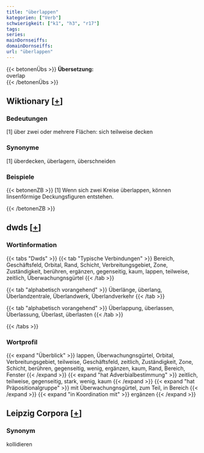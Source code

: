 ```yaml
---
title: "überlappen"
kategorien: ["Verb"]
schwierigkeit: ["k1", "h3", "r17"]
tags:
series:
mainDornseiffs:
domainDornseiffs:
url: "überlappen"
---
```


{{< betonenÜbs >}}
**Übersetzung:**  
overlap  
{{< /betonenÜbs >}}

## Wiktionary [[+](https://de.wiktionary.org/wiki/überlappen)]

### Bedeutungen
[1] über zwei oder mehrere Flächen: sich teilweise decken  

### Synonyme
[1] überdecken, überlagern, überschneiden  

### Beispiele
{{< betonenZB >}}
[1] Wenn sich zwei Kreise überlappen, können linsenförmige Deckungsfiguren entstehen.  

{{< /betonenZB >}}


## dwds [[+](https://www.dwds.de/wb/überlappen)]

### Wortinformation
{{< tabs "Dwds" >}}
{{< tab "Typische Verbindungen" >}}
Bereich, Geschäftsfeld, Orbital, Rand, Schicht, Verbreitungsgebiet, Zone, Zuständigkeit, berühren, ergänzen, gegenseitig, kaum, lappen, teilweise, zeitlich, Überwachungnsgürtel
{{< /tab >}}

{{< tab "alphabetisch vorangehend" >}}
Überlänge, überlang, Überlandzentrale, Überlandwerk, Überlandverkehr
{{< /tab >}}

{{< tab "alphabetisch vorangehend" >}}
Überlappung, überlassen, Überlassung, Überlast, überlasten
{{< /tab >}}

{{< /tabs >}}

### Wortprofil
{{< expand "Überblick" >}} lappen, Überwachungnsgürtel, Orbital, Verbreitungsgebiet, teilweise, Geschäftsfeld, zeitlich, Zuständigkeit, Zone, Schicht, berühren, gegenseitig, wenig, ergänzen, kaum, Rand, Bereich, Fenster {{< /expand >}}
{{< expand "hat Adverbialbestimmung" >}} zeitlich, teilweise, gegenseitig, stark, wenig, kaum {{< /expand >}}
{{< expand "hat Präpositionalgruppe" >}} mit Überwachungnsgürtel, zum Teil, in Bereich {{< /expand >}}
{{< expand "in Koordination mit" >}} ergänzen {{< /expand >}}

## Leipzig Corpora [[+](https://corpora.uni-leipzig.de/en/res?word=überlappen&corpusId=deu_newscrawl-public_2018)]


### Synonym
kollidieren


